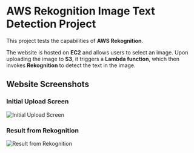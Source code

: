 # AWS Rekognition Image Text Detection Project

This project tests the capabilities of **AWS Rekognition**.

The website is hosted on **EC2** and allows users to select an image. Upon uploading the image to **S3**, it triggers a **Lambda function**, which then invokes **Rekognition** to detect the text in the image.

## Website Screenshots

### Initial Upload Screen
![Initial Upload Screen](https://github.com/user-attachments/assets/fc9c87c0-e73a-43c2-8d86-3fd14f19b1f0)

### Result from Rekognition
![Result from Rekognition](https://github.com/user-attachments/assets/1aa29d2c-ce68-4da3-bcf7-1bce6be0001c)
